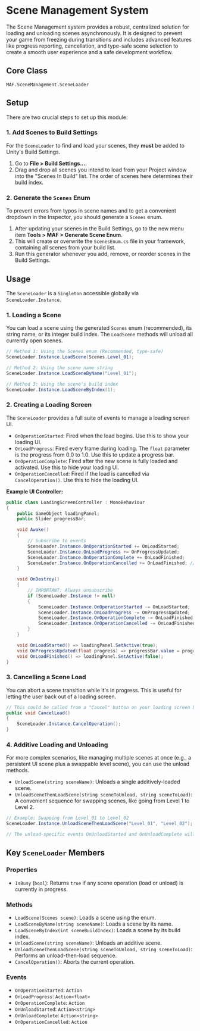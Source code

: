 # Scene Management System

The Scene Management system provides a robust, centralized solution for loading and unloading scenes asynchronously. It is designed to prevent your game from freezing during transitions and includes advanced features like progress reporting, cancellation, and type-safe scene selection to create a smooth user experience and a safe development workflow.

## Core Class
`MAF.SceneManagement.SceneLoader`

## Setup

There are two crucial steps to set up this module:

### 1. Add Scenes to Build Settings

For the `SceneLoader` to find and load your scenes, they **must** be added to Unity's Build Settings.

1.  Go to **File > Build Settings...**.
2.  Drag and drop all scenes you intend to load from your Project window into the "Scenes In Build" list. The order of scenes here determines their build index.

### 2. Generate the `Scenes` Enum

To prevent errors from typos in scene names and to get a convenient dropdown in the Inspector, you should generate a `Scenes` enum.

1.  After updating your scenes in the Build Settings, go to the new menu item **Tools > MAF > Generate Scene Enum**.
2.  This will create or overwrite the `ScenesEnum.cs` file in your framework, containing all scenes from your build list.
3.  Run this generator whenever you add, remove, or reorder scenes in the Build Settings.

## Usage

The `SceneLoader` is a `Singleton` accessible globally via `SceneLoader.Instance`.

### 1. Loading a Scene

You can load a scene using the generated `Scenes` enum (recommended), its string name, or its integer build index. The `LoadScene` methods will unload all currently open scenes.

```csharp
// Method 1: Using the Scenes enum (Recommended, type-safe)
SceneLoader.Instance.LoadScene(Scenes.Level_01);

// Method 2: Using the scene name string
SceneLoader.Instance.LoadSceneByName("Level_01");

// Method 3: Using the scene's build index
SceneLoader.Instance.LoadSceneByIndex(1);
```

### 2. Creating a Loading Screen

The `SceneLoader` provides a full suite of events to manage a loading screen UI.

* `OnOperationStarted`: Fired when the load begins. Use this to show your loading UI.
* `OnLoadProgress`: Fired every frame during loading. The `float` parameter is the progress from 0.0 to 1.0. Use this to update a progress bar.
* `OnOperationComplete`: Fired after the new scene is fully loaded and activated. Use this to hide your loading UI.
* `OnOperationCancelled`: Fired if the load is cancelled via `CancelOperation()`. Use this to hide the loading UI.

**Example UI Controller:**
```csharp
public class LoadingScreenController : MonoBehaviour
{
    public GameObject loadingPanel;
    public Slider progressBar;

    void Awake()
    {
        // Subscribe to events
        SceneLoader.Instance.OnOperationStarted += OnLoadStarted;
        SceneLoader.Instance.OnLoadProgress += OnProgressUpdated;
        SceneLoader.Instance.OnOperationComplete += OnLoadFinished;
        SceneLoader.Instance.OnOperationCancelled += OnLoadFinished; // Can often use the same cleanup logic
    }

    void OnDestroy()
    {
        // IMPORTANT: Always unsubscribe
        if (SceneLoader.Instance != null)
        {
            SceneLoader.Instance.OnOperationStarted -= OnLoadStarted;
            SceneLoader.Instance.OnLoadProgress -= OnProgressUpdated;
            SceneLoader.Instance.OnOperationComplete -= OnLoadFinished;
            SceneLoader.Instance.OnOperationCancelled -= OnLoadFinished;
        }
    }

    void OnLoadStarted() => loadingPanel.SetActive(true);
    void OnProgressUpdated(float progress) => progressBar.value = progress;
    void OnLoadFinished() => loadingPanel.SetActive(false);
}
```

### 3. Cancelling a Scene Load

You can abort a scene transition while it's in progress. This is useful for letting the user back out of a loading screen.

```csharp
// This could be called from a "Cancel" button on your loading screen UI
public void CancelLoad()
{
    SceneLoader.Instance.CancelOperation();
}
```

### 4. Additive Loading and Unloading

For more complex scenarios, like managing multiple scenes at once (e.g., a persistent UI scene plus a swappable level scene), you can use the unload methods.

* `UnloadScene(string sceneName)`: Unloads a single additively-loaded scene.
* `UnloadSceneThenLoadScene(string sceneToUnload, string sceneToLoad)`: A convenient sequence for swapping scenes, like going from Level 1 to Level 2.

```csharp
// Example: Swapping from Level_01 to Level_02
SceneLoader.Instance.UnloadSceneThenLoadScene("Level_01", "Level_02");

// The unload-specific events OnUnloadStarted and OnUnloadComplete will be fired.
```

## Key `SceneLoader` Members

### Properties
- `IsBusy` (`bool`): Returns `true` if any scene operation (load or unload) is currently in progress.

### Methods
- `LoadScene(Scenes scene)`: Loads a scene using the enum.
- `LoadSceneByName(string sceneName)`: Loads a scene by its name.
- `LoadSceneByIndex(int sceneBuildIndex)`: Loads a scene by its build index.
- `UnloadScene(string sceneName)`: Unloads an additive scene.
- `UnloadSceneThenLoadScene(string sceneToUnload, string sceneToLoad)`: Performs an unload-then-load sequence.
- `CancelOperation()`: Aborts the current operation.

### Events
- `OnOperationStarted`: `Action`
- `OnLoadProgress`: `Action<float>`
- `OnOperationComplete`: `Action`
- `OnUnloadStarted`: `Action<string>`
- `OnUnloadComplete`: `Action<string>`
- `OnOperationCancelled`: `Action`
